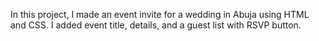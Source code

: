 In this project, l made an event invite for a wedding in Abuja using HTML and CSS. I added event title, details, and a guest list with RSVP button.
